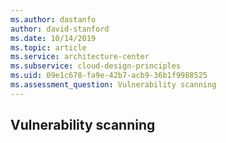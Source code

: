 ```yaml
---
ms.author: dastanfo
author: david-stanford
ms.date: 10/14/2019
ms.topic: article
ms.service: architecture-center
ms.subservice: cloud-design-principles
ms.uid: 09e1c678-fa9e-42b7-acb9-36b1f9988525
ms.assessment_question: Vulnerability scanning
---
```

## Vulnerability scanning


